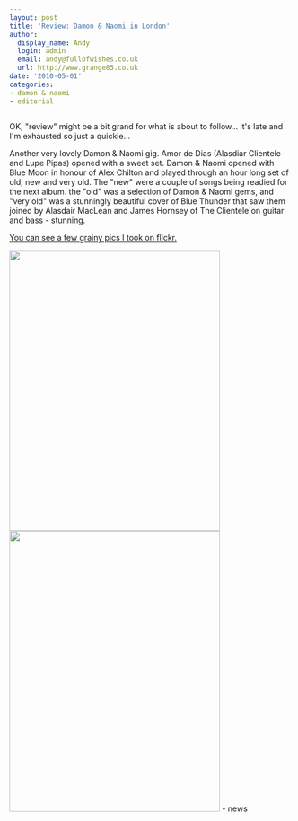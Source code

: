 ```yaml
---
layout: post
title: 'Review: Damon & Naomi in London'
author:
  display_name: Andy
  login: admin
  email: andy@fullofwishes.co.uk
  url: http://www.grange85.co.uk
date: '2010-05-01'
categories:
- damon & naomi
- editorial
---
```

<div>OK, "review" might be a bit grand for what is about to follow... it&#39;s late and I&#39;m exhausted so just a quickie...
<p />Another very lovely Damon & Naomi gig. Amor de Dias (Alasdiar Clientele and Lupe Pipas) opened with a sweet set. Damon & Naomi opened with Blue Moon in honour of Alex Chilton and played through an hour long set of old, new and very old. The "new" were a couple of songs being readied for the next album. the "old" was a selection of Damon & Naomi gems, and "very old" was a stunningly beautiful cover of Blue Thunder that saw them joined by Alasdair MacLean and James Hornsey of The Clientele on guitar and bass - stunning.
<p /> <a href="http://www.flickr.com/photos/grange85/sets/72157623971215978/">You can see a few grainy pics I took on flickr.</a>
<p /><a href="http://www.flickr.com/photos/grange85/4569564594/"><img src="https://farm5.static.flickr.com/4014/4569564594_fbd56cc974.jpg" border="0" height="500" width="375" /></a><br /> <a href="http://www.flickr.com/photos/grange85/4568924489/"><img src="https://farm4.static.flickr.com/3481/4568924489_c825774504.jpg" border="0" height="500" width="375" /></a>
- news
</p></div>
